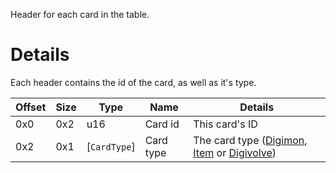 Header for each card in the table.

# Details

Each header contains the id of the card, as well as it's type.

| Offset | Size | Type         | Name      | Details                                                                                         |
| ------ | ---- | ------------ | --------- | ----------------------------------------------------------------------------------------------- |
| 0x0    | 0x2  | u16          | Card id   | This card's ID                                                                                  |
| 0x2    | 0x1  | [`CardType`] | Card type | The card type ([Digimon](crate::Digimon), [Item](crate::Item) or [Digivolve](crate::Digivolve)) |
